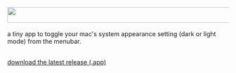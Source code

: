 <img src="https://github.com/user-attachments/assets/fd3fb79e-a5ad-418f-9297-bed9b0a5badf" width="647" height="36"/>
<br/>
<br/>
a tiny app to toggle your mac's system appearance setting (dark or light mode) from the menubar.
<br/>
<br/>

[download the latest release (.app)](https://github.com/ryanwhitney/menubar-theme-toggle/releases/latest/download/Menubar.Theme.Toggle.app.zip)
